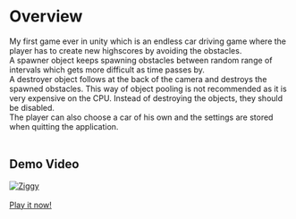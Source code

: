 # Overview <br>
My first game ever in unity which is an endless car driving game where the player has to create new highscores by avoiding the obstacles.<br>
A spawner object keeps spawning obstacles between random range of intervals which gets more difficult as time passes by.<br>
A destroyer object follows at the back of the camera and destroys the spawned obstacles. This way of object pooling is not recommended as it is very expensive on the CPU. Instead of destroying the objects, they should be disabled.<br>
The player can also choose a car of his own and the settings are stored when quitting the application.<br>
<br>
## Demo Video<br>
[![Ziggy](http://img.youtube.com/vi/41yRhWAhpzs/0.jpg)](https://www.youtube.com/watch?v=41yRhWAhpzs "Ziggy")<br>
<br>
[Play it now!](https://ko8e.itch.io/endless-runner)
